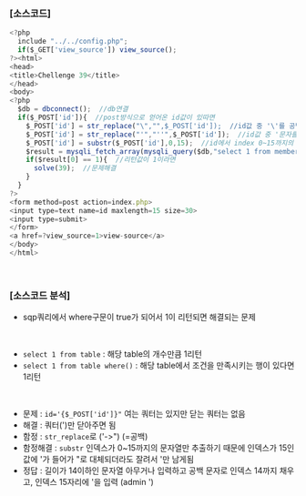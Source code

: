 ### [소스코드]

```javascript
<?php
  include "../../config.php";
  if($_GET['view_source']) view_source();
?><html>
<head>
<title>Chellenge 39</title>
</head>
<body>
<?php
  $db = dbconnect();  //db연결
  if($_POST['id']){  //post방식으로 얻어온 id값이 있따면
    $_POST['id'] = str_replace("\","",$_POST['id']);  //id값 중 '\'를 공백으로 대체
    $_POST['id'] = str_replace("'","''",$_POST['id']);  //id값 중 '문자를 "로 대체
    $_POST['id'] = substr($_POST['id'],0,15);  //id에서 index 0~15까지의 문자열을 추출해 재저장
    $result = mysqli_fetch_array(mysqli_query($db,"select 1 from member where length(id)<14 and id='{$_POST['id']}"));  //db에서 member 테이블의 id길이가 14이하고 입력한 id와 일치한 값이 있다면 1 리턴
    if($result[0] == 1){  //리턴값이 1이라면
      solve(39);  //문제해결
    }
  }
?>
<form method=post action=index.php>
<input type=text name=id maxlength=15 size=30>
<input type=submit>
</form>
<a href=?view_source=1>view-source</a>
</body>
</html>

```

<br>

### [소스코드 분석]

* sqp쿼리에서 where구문이 true가 되어서 1이 리턴되면 해결되는 문제
<br>

* `select 1 from table` : 해당 table의 개수만큼 1리턴
* `select 1 from table where()` : 해당 table에서 조건을 만족시키는 행이 있다면 1리턴
<br>

* 문제 : `id='{$_POST['id']}"` 여는 쿼터는 있지만 닫는 쿼터는 없음
* 해결 : 쿼터(')만 닫아주면 됨 
* 함정 : `str_replace`로 ('->") (\=공백)
* 함정해결 : `substr` 인덱스가 0~15까지의 문자열만 추출하기 때문에 인덱스가 15인 값에 '가 들어가 "로 대체되더라도 잘려서 '만 남게됨
* 정답 : 길이가 14이하인 문자열 아무거나 입력하고 공백 문자로 인덱스 14까지 채우고, 인덱스 15자리에 '을 입력 (admin          ')
